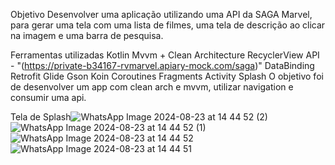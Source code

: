 Objetivo
Desenvolver uma aplicação utilizando uma API da SAGA Marvel, para gerar uma tela com uma lista de filmes, uma tela de descrição ao clicar na imagem e uma barra de pesquisa.

Ferramentas utilizadas
Kotlin
Mvvm + Clean Architecture
RecyclerView
API - "(https://private-b34167-rvmarvel.apiary-mock.com/saga)"
DataBinding
Retrofit
Glide
Gson
Koin
Coroutines
Fragments
Activity
Splash
O objetivo foi de desenvolver um app com clean arch e mvvm, utilizar navigation e consumir uma api.

Tela de Splash![WhatsApp Image 2024-08-23 at 14 44 52 (2)](https://github.com/user-attachments/assets/e8f3d94e-0a08-4816-8018-7baac4998374)
![WhatsApp Image 2024-08-23 at 14 44 52 (1)](https://github.com/user-attachments/assets/b74bed12-7eb5-48d8-8749-cbc3a8d59d4c)
![WhatsApp Image 2024-08-23 at 14 44 52](https://github.com/user-attachments/assets/eadc58df-2316-47a0-9c77-4c907f2f0808)
![WhatsApp Image 2024-08-23 at 14 44 51](https://github.com/user-attachments/assets/a01eb8f4-226f-4f5b-85d0-3ba1bf02d153)
